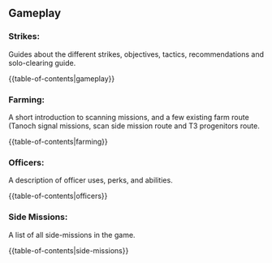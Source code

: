 ## Gameplay
### Strikes:
Guides about the different strikes, objectives, tactics, recommendations and solo-clearing guide.

{{table-of-contents|gameplay}}

### Farming:
A short introduction to scanning missions, and a few existing farm route (Tanoch signal missions, scan side mission route and T3 progenitors route.

{{table-of-contents|farming}}

### Officers:
A description of officer uses, perks, and abilities.

{{table-of-contents|officers}}

### Side Missions:
A list of all side-missions in the game.

{{table-of-contents|side-missions}}
